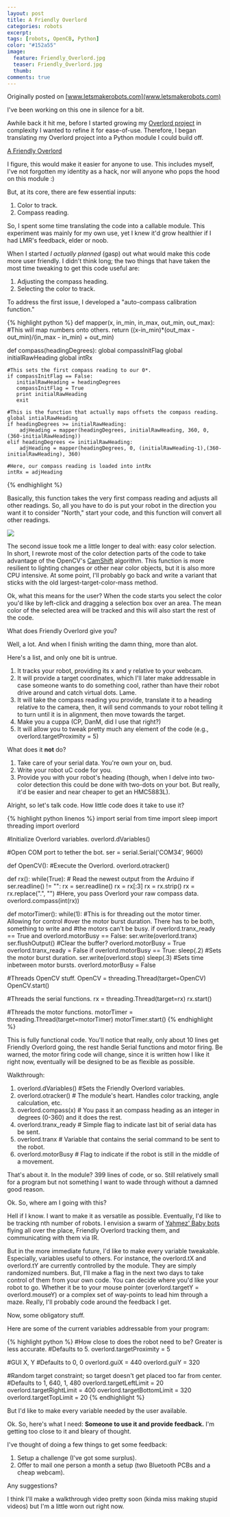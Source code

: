 ```yaml
---
layout: post
title: A Friendly Overlord
categories: robots
excerpt:
tags: [robots, OpenCB, Python]
color: "#152a55"
image:
  feature: Friendly_Overlord.jpg
  teaser: Friendly_Overlord.jpg
  thumb:
comments: true
---
```


Originally posted on [www.letsmakerobots.com](www.letsmakerobots.com)

I've been working on this one in silence for a bit.  

Awhile back it hit me, before I started growing my [Overlord project](http://letsmakerobots.com/node/38208) in complexity I wanted to refine it for ease-of-use. Therefore, I began translating my Overlord project into a Python module I could build off.

<a class="btn" href="https://github.com/Ladvien/Overlord" target="">A Friendly Overlord</a>

I figure, this would make it easier for anyone to use. This includes myself, I've not forgotten my identity as a hack, nor will anyone who pops the hood on this module :)  

But, at its core, there are few essential inputs:

1.  Color to track.
2.  Compass reading.

So, I spent some time translating the code into a callable module.  This experiment was mainly for my own use, yet I knew it'd grow healthier if I had LMR's feedback, elder or noob.

When I started _I actually planned_ (gasp) out what would make this code more user friendly.  I didn't think long; the two things that have taken the most time tweaking to get this code useful are:

1.  Adjusting the compass heading.
2.  Selecting the color to track.

To address the first issue, I developed a "auto-compass calibration function."

{% highlight python %}
def mapper(x, in_min, in_max, out_min, out_max):
    #This will map numbers onto others.
    return ((x-in_min)*(out_max -out_min)/(in_max - in_min) + out_min)

def compass(headingDegrees):
    global compassInitFlag
    global initialRawHeading
    global intRx

    #This sets the first compass reading to our 0*.
    if compassInitFlag == False:
       initialRawHeading = headingDegrees
       compassInitFlag = True
       print initialRawHeading
       exit

    #This is the function that actually maps offsets the compass reading.
    global intialRawHeading
    if headingDegrees >= initialRawHeading:
        adjHeading = mapper(headingDegrees, initialRawHeading, 360, 0, (360-initialRawHeading))
    elif headingDegrees <= initialRawHeading:
        adjHeading = mapper(headingDegrees, 0, (initialRawHeading-1),(360-initialRawHeading), 360)

    #Here, our compass reading is loaded into intRx
    intRx = adjHeading
{% endhighlight %}

Basically, this function takes the very first compass reading and adjusts all other readings.  So, all you have to do is put your robot in the direction you want it to consider "North," start your code, and this function will convert all other readings.

![](../../images/Friendly_Overlord_--_Color_Selector.jpg)

The second issue took me a little longer to deal with: easy color selection.  In short, I rewrote most of the color detection parts of the code to take advantage of the OpenCV's [CamShift](http://docs.opencv.org/trunk/doc/py_tutorials/py_video/py_meanshift/py_meanshift.html) algorithm.  This function is more resilient to lighting changes or other near color objects, but it is also more CPU intensive.  At some point, I'll probably go back and write a variant that sticks with the old largest-target-color-mass method.  

Ok, what this means for the user?  When the code starts you select the color you'd like by left-click and dragging a selection box over an area.  The mean color of the selected area will be tracked and this will also start the rest of the code.

What does Friendly Overlord give you?

Well, a lot.  And when I finish writing the damn thing, more than alot.

Here's a list, and only one bit is untrue.

1.  It tracks your robot, providing its x and y relative to your webcam.
2.  It will provide a target coordinates, which I'll later make addressable in case someone wants to do something cool, rather than have their robot drive around and catch virtual dots. Lame.
3.  It will take the compass reading you provide, translate it to a heading relative to the camera, then, it will send commands to your robot telling it to turn until it is in alignment, then move towards the target.
4.  Make you a cuppa (CP, DanM, did I use that right?)
5.  It will allow you to tweak pretty much any element of the code (e.g., overlord.targetProximity = 5)

What does it **not** do?

1.  Take care of your serial data.  You're own your on, bud.
2.  Write your robot uC code for you.
3.  Provide you with your robot's heading (though, when I delve into two-color detection this could be done with two-dots on your bot.  But really, it'd be easier and near cheaper to get an HMC5883L).

Alright, so let's talk code.  How little code does it take to use it?

{% highlight python linenos %}
import serial
from time import sleep
import threading
import overlord

#Initialize Overlord variables.
overlord.dVariables()

#Open COM port to tether the bot.
ser = serial.Serial('COM34', 9600)

def OpenCV():
    #Execute the Overlord.
    overlord.otracker()

def rx():
    while(True):
        # Read the newest output from the Arduino
        if ser.readline() != "":
            rx = ser.readline()
            rx = rx[:3]
            rx = rx.strip()
            rx = rx.replace(".", "")
            #Here, you pass Overlord your raw compass data.  
            overlord.compass(int(rx))

def motorTimer():
    while(1):
        #This is for threading out the motor timer.  Allowing for control
        #over the motor burst duration.  There has to be both, something to write and
        #the motors can't be busy.
        if overlord.tranx_ready == True and overlord.motorBusy == False:
            ser.write(overlord.tranx)
            ser.flushOutput() #Clear the buffer?
            overlord.motorBusy = True
            overlord.tranx_ready = False
        if overlord.motorBusy == True:
            sleep(.2) #Sets the motor burst duration.
            ser.write(overlord.stop)
            sleep(.3) #Sets time inbetween motor bursts.
            overlord.motorBusy = False

#Threads OpenCV stuff.
OpenCV = threading.Thread(target=OpenCV)
OpenCV.start()

#Threads the serial functions.
rx = threading.Thread(target=rx)
rx.start()

#Threads the motor functions.
motorTimer = threading.Thread(target=motorTimer)
motorTimer.start()
{% endhighlight %}

This is fully functional code.  You'll notice that really, only about 10 lines get Friendly Overlord going, the rest handle Serial functions and motor firing.  Be warned, the motor firing code will change, since it is written how I like it right now, eventually will be designed to be as flexible as possible.

Walkthrough:

1.  overlord.dVariables() #Sets the Friendly Overlord variables.
2.  overlord.otracker() # The module's heart.  Handles color tracking, angle calculation, etc.
3.  overlord.compass(x) # You pass it an compass heading as an integer in degrees (0-360) and it does the rest.
4.  overlord.tranx_ready # Simple flag to indicate last bit of serial data has be sent.
5.  <span style="line-height: 1.231;">overlord.tranx # Variable that contains the serial command to be sent to the robot.</span>
6.  <span style="line-height: 1.231;">overlord.motorBusy # Flag to indicate if the robot is still in the middle of a movement.</span>

That's about it.  In the module? 399 lines of code, or so.  Still relatively small for a program but not something I want to wade through without a damned good reason.

Ok.  So, where am I going with this?

Hell if I know.  I want to make it as versatile as possible.  Eventually, I'd like to be tracking nth number of robots.  I envision a swarm of [Yahmez' Baby bots](http://letsmakerobots.com/node/39306) flying all over the place, Friendly Overlord tracking them, and communicating with them via IR.

But in the more immediate future, I'd like to make every variable tweakable.  Especially, variables useful to others.  For instance, the overlord.tX and overlord.tY are currently controlled by the module.  They are simply randomized numbers.  But, I'll make a flag in the next two days to take control of them from your own code.  You can decide where you'd like your robot to go.  Whether it be to your mouse pointer (overlord.targetY = overlord.mouseY) or a complex set of way-points to lead him through a maze.  Really, I'll probably code around the feedback I get.

Now, some obligatory stuff.

Here are some of the current variables addressable from your program:

{% highlight python %}
#How close to does the robot need to be? Greater is less accurate.
#Defaults to 5.
overlord.targetProximity = 5

#GUI X, Y
#Defaults to 0, 0
overlord.guiX = 440
overlord.guiY = 320

#Random target constraint; so target doesn't get placed too far from center.
#Defaults to 1, 640, 1, 480
overlord.targetLeftLimit = 20
overlord.targetRightLimit = 400
overlord.targetBottomLimit = 320
overlord.targetTopLimit = 20
{% endhighlight %}

But I'd like to make every variable needed by the user available.

Ok.  So, here's what I need: **Someone to use it and provide feedback.**  I'm getting too close to it and bleary of thought.

I've thought of doing a few things to get some feedback:

1.  Setup a challenge (I've got some surplus).
2.  Offer to mail one person a month a setup (two Bluetooth PCBs and a cheap webcam).

Any suggestions?

I think I'll make a walkthrough video pretty soon (kinda miss making stupid videos) but I'm a little worn out right now.
